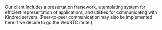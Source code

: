 Our client includes a presentation framework, a templating system for efficient representation of applications, and utilities for communicating with Kindred servers. (Peer-to-peer communication may also be implemented here if we decide to go the WebRTC route.)
